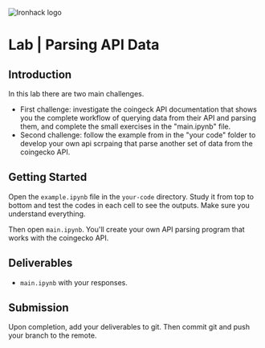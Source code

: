 ![Ironhack logo](https://i.imgur.com/1QgrNNw.png)

# Lab | Parsing API Data

## Introduction

In this lab there are two main challenges. 
- First challenge: investigate the coingeck API documentation that shows you the complete workflow of querying data from their API and parsing them, and complete the small exercises in the "main.ipynb" file.
- Second challenge: follow the example from in the "your code" folder to develop your own api scrpaing that parse another set of data from the coingecko API.

## Getting Started

Open the `example.ipynb` file in the `your-code` directory. Study it from top to bottom and test the codes in each cell to see the outputs. Make sure you understand everything.

Then open `main.ipynb`. You'll create your own API parsing program that works with the coingecko API.

## Deliverables

- `main.ipynb` with your responses.

## Submission

Upon completion, add your deliverables to git. Then commit git and push your branch to the remote.